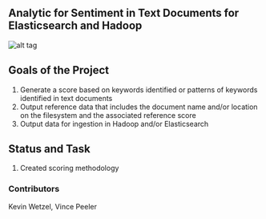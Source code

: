 ## Analytic for Sentiment in Text Documents for Elasticsearch and Hadoop

![alt tag](https://ui.slcsecurity.com/img/custom/JSLOGO.png)

## Goals of the Project
1. Generate a score based on keywords identified or patterns of keywords identified in text documents
2. Output reference data that includes the document name and/or location on the filesystem and the associated reference score
3. Output data for ingestion in Hadoop and/or Elasticsearch

## Status and Task
1. Created scoring methodology

### Contributors

Kevin Wetzel, Vince Peeler

